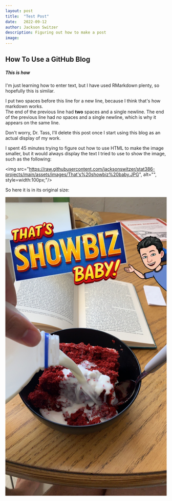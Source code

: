 ```yaml
---
layout: post
title:  "Test Post"
date:   2022-09-12
author: Jackson Switzer
description: Figuring out how to make a post
image:
---
```


## How To Use a GitHub Blog

##### This is how

I'm just learning how to enter text, but I have used RMarkdown plenty, so hopefully this is similar.

I put two spaces before this line for a new line, because I think that's how markdown works.  
The end of the previous line had **two** spaces and a single newline.
The end of the previous line had *no* spaces and a single newline, which is why it appears on the same line.

Don't worry, Dr. Tass, I'll delete this post once I start using this blog as an actual display of my work.

I spent 45 minutes trying to figure out how to use HTML to make the image smaller, but it would always display the text I tried to use to show the image, such as the following:

<img src="https://raw.githubusercontent.com/jacksonswitzer/stat386-projects/main/assets/images/That's%20showbiz%20baby.JPG", alt="", style=width:100px;"/>

So here it is in its original size:

![Figure](https://raw.githubusercontent.com/jacksonswitzer/stat386-projects/main/assets/images/That's%20showbiz%20baby.JPG)
